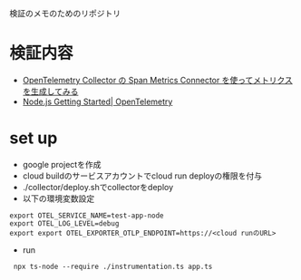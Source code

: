 検証のメモのためのリポジトリ

# 検証内容
- [OpenTelemetry Collector の Span Metrics Connector を使ってメトリクスを生成してみる](https://zenn.dev/k6s4i53rx/articles/2023-advent-calender-otel)
- [Node.js Getting Started| OpenTelemetry](https://opentelemetry.io/docs/languages/js/getting-started/nodejs/)


# set up
- google projectを作成
- cloud buildのサービスアカウントでcloud run deployの権限を付与
- ./collector/deploy.shでcollectorをdeploy
- 以下の環境変数設定

```
export OTEL_SERVICE_NAME=test-app-node
export OTEL_LOG_LEVEL=debug
export export OTEL_EXPORTER_OTLP_ENDPOINT=https://<cloud runのURL>
```


- run

```
 npx ts-node --require ./instrumentation.ts app.ts
```